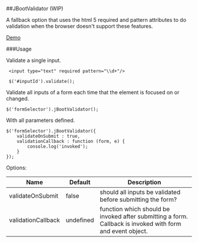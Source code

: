 ##JBootValidator (WIP)

A fallback option that uses the html 5 required and pattern attributes to do validation when the browser doesn't support these features.

[Demo](http://benkiefer.github.io/jbootvalidator)

###Usage

Validate a single input.

     <input type="text" required pattern="\\d+"/>

     $('#inputId').validate();

Validate all inputs of a form each time that the element is focused on or changed.

    $('formSelector').jBootValidator();

With all parameters defined.

    $('formSelector').jBootValidator({
        validateOnSubmit : true,
        validationCallback : function (form, e) {
            console.log('invoked');
        }
    });

Options:

Name | Default | Description
-----|---------|-----------------------
validateOnSubmit | false | should all inputs be validated before submitting the form?
validationCallback | undefined | function which should be invoked after submitting a form. Callback is invoked with form and event object.




